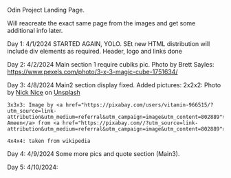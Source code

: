 Odin Project Landing Page.

Will reacreate the exact same page from the images and get some additional info later.

Day 1: 4/1/2024
STARTED AGAIN, YOLO.
SEt new HTML distribution will include div elements as required.
Header, logo and links done

Day 2: 4/2/2024
Main section 1 require cubiks pic.
Photo by Brett Sayles: https://www.pexels.com/photo/3-x-3-magic-cube-1751634/

Day 3: 4/8/2024
Main2 section display fixed. 
Added pictures:
    2x2x2: Photo by <a href="https://unsplash.com/@nicknice?utm_content=creditCopyText&utm_medium=referral&utm_source=unsplash">Nick Nice</a> on <a href="https://unsplash.com/photos/a-rubik-cube-sitting-on-top-of-a-pile-of-rocks-7tySoHI6cmI?utm_content=creditCopyText&utm_medium=referral&utm_source=unsplash">Unsplash</a>
  
    3x3x3: Image by <a href="https://pixabay.com/users/vitamin-966515/?utm_source=link-attribution&utm_medium=referral&utm_campaign=image&utm_content=802889">M Ameen</a> from <a href="https://pixabay.com//?utm_source=link-attribution&utm_medium=referral&utm_campaign=image&utm_content=802889">Pixabay</a>

    4x4x4: taken from wikipedia

Day 4: 4/9/2024
Some more pics and quote section (Main3).

Day 5: 4/10/2024:





